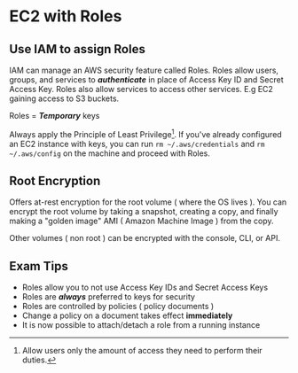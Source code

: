 # EC2 with Roles #

## Use IAM to assign Roles ##

IAM can manage an AWS security feature called Roles. Roles allow users, groups, and services to ***authenticate*** in place of Access Key ID and Secret Access Key. Roles also allow services to access other services. E.g EC2 gaining access to S3 buckets.

Roles = ***Temporary*** keys

Always apply the Principle of Least Privilege[^1]. If you've already configured an EC2 instance with keys, you can run `rm ~/.aws/credentials` and `rm ~/.aws/config` on the machine and proceed with Roles.

## Root Encryption ##

Offers at-rest encryption for the root volume ( where the OS lives ). You can encrypt the root volume by taking a snapshot, creating a copy, and finally making a "golden image" AMI ( Amazon Machine Image ) from the copy.

Other volumes ( non root ) can be encrypted with the console, CLI, or API.

## Exam Tips ##

* Roles allow you to not use Access Key IDs and Secret Access Keys
* Roles are ***always*** preferred to keys for security
* Roles are controlled by policies ( policy documents )
* Change a policy on a document takes effect **immediately**
* It is now possible to attach/detach a role from a running instance

[^1]: Allow users only the amount of access they need to perform their duties.

